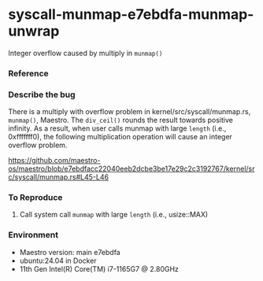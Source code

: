 # syscall-munmap-e7ebdfa-munmap-unwrap
Integer overflow caused by multiply in `munmap()`

### Reference


### Describe the bug
There is a multiply with overflow problem in kernel/src/syscall/munmap.rs, `munmap()`, Maestro.
The `div_ceil()` rounds the result towards positive infinity. 
As a result, when user calls munmap with large `length` (i.e., 0xfffffff0), the following multiplication operation will cause an integer overflow problem.

https://github.com/maestro-os/maestro/blob/e7ebdfacc22040eeb2dcbe3be17e29c2c3192767/kernel/src/syscall/munmap.rs#L45-L46

### To Reproduce
1. Call system call `munmap` with large `length` (i.e., usize::MAX)

### Environment
- Maestro version: main e7ebdfa
- ubuntu:24.04 in Docker 
- 11th Gen Intel(R) Core(TM) i7-1165G7 @ 2.80GHz
